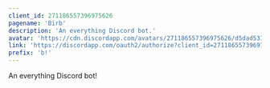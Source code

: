 ```yaml
---
client_id: 271186557396975626
pagename: 'Birb'
description: 'An everything Discord bot.'
avatar: 'https://cdn.discordapp.com/avatars/271186557396975626/d5dad5315ec4f4b8ab4a2d7070614674.png'
link: 'https://discordapp.com/oauth2/authorize?client_id=271186557396975626&scope=bot&permissions=0'
prefix: 'b!'
---
```

An everything Discord bot!
<!--
This data was imported from ls.terminal.ink
-->
